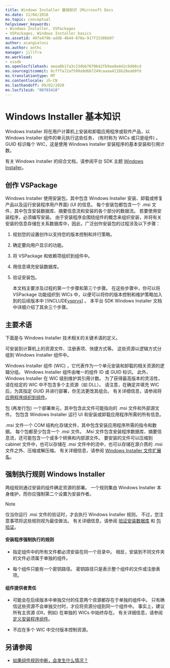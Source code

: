 ```yaml
---
title: Windows Installer 基础知识 |Microsoft Docs
ms.date: 11/04/2016
ms.topic: conceptual
helpviewer_keywords:
- Windows Installer, VSPackages
- VSPackages, Windows Installer basics
ms.assetid: 497e479b-add8-4644-870a-917f15306b97
author: acangialosi
ms.author: anthc
manager: jillfra
ms.workload:
- vssdk
ms.openlocfilehash: aeea0b17a3c234bb7670642fb9ae0a442c9d60cd
ms.sourcegitcommit: 6cfffa72af599a9d667249caaaa411bb28ea69fd
ms.translationtype: MT
ms.contentlocale: zh-CN
ms.lasthandoff: 09/02/2020
ms.locfileid: "80703418"
---
```

# <a name="windows-installer-basics"></a>Windows Installer 基本知识
Windows Installer 将在用户计算机上安装和卸载应用程序或软件产品，以 Windows Installer 组件的单元执行这些任务， (有时称为 WICs 或只是组件) 。 GUID 标识每个 WIC，这是使用 Windows Installer 安装程序的基本安装和引用计数。

 有关 Windows Installer 的综合文档，请参阅平台 SDK 主题 [Windows Installer](/previous-versions/2kt85ked(v=vs.120))。

## <a name="authoring-a-vspackage"></a>创作 VSPackage
 Windows Installer 使用安装包，其中包含 Windows Installer 安装、卸载或修复产品以及运行安装程序用户界面)  (UI 的信息。 每个安装包都包含一个 .msi 文件，其中包含安装数据库、摘要信息流和安装的各个部分的数据流。 若要使用安装程序，必须编写安装。 由于安装程序会围绕组件的概念来组织安装，并将有关安装的信息存储在关系数据库中，因此，广泛创作安装包的过程涉及以下步骤：

1. 规划您的设置创作以支持您的版本控制和并行策略。

2. 确定要向用户显示的功能。

3. 将 VSPackage 和依赖项组织到组件中。

4. 用信息填充安装数据库。

5. 验证安装包。

   本文档主要涉及过程的第一个步骤和第三个步骤。 在这些步骤中，你可以将 VSPackage 功能组织到 WICs 中，以便可以将你的版本控制和维护策略加入到的后续版本中 [!INCLUDE[vsprvs](../../code-quality/includes/vsprvs_md.md)] 。 本平台 SDK Windows Installer 文档中详细介绍了其余三个步骤。

## <a name="key-terms"></a>主要术语
 下面是与 Windows Installer 技术相关的关键术语的定义。

 可安装到计算机上的资源文件、注册表项、快捷方式等。 这些资源以逻辑方式分组到 Windows Installer 组件中。

 Windows Installer 组件 (WIC) ，它代表作为一个单元安装和卸载的相关资源的逻辑分组。 Windows Installer 组件由唯一的组件 ID 或 GUID 标识。 此外，Windows Installer 在 WIC 级别维护其引用计数。 为了获得最高版本的灵活性，请在给定的 WIC 中不包含多个主资源（如 DLL）。 请注意，在确定并填充 WIC 后，为其指定 GUID 并进行部署，你无法更改其组合。 有关详细信息，请参阅将 [应用程序组织到组件](/windows/desktop/Msi/organizing-applications-into-components)。

 包 (再发行包) 一个部署单元，其中包含此文件可能指向的 .msi 文件和外部源文件。 包包含 Windows Installer 运行 UI 和安装或卸载应用程序所需的所有信息。

 .msi 文件一个 COM 结构化存储文件，其中包含安装应用程序所需的指令和数据。 每个包都至少包含一个 .msi 文件。 .Msi 文件包含安装程序数据库、摘要信息流，还可能包含一个或多个转换和内部源文件。 要安装的文件可以压缩到 cabinet 文件中，也可以存储在 .msi 文件中的流中，也可以存储在源介质的 .msi 文件之外、压缩或解压缩。 有关详细信息，请参阅 [Windows Installer 文件扩展名](/windows/desktop/Msi/windows-installer-file-extensions)。

## <a name="windows-installer-rules-enforcement"></a>强制执行规则 Windows Installer
 两组规则通过安装的组件确定资源的部署。 一个规则集由 Windows Installer 本身维护，而你应强制第二个设置为安装作者。

> [!NOTE]
> 仅当你运行 .msi 文件的验证时，才会执行 Windows Installer 规则。 不过，您注意事项将这些规则视为最佳做法。 有关详细信息，请参阅 [验证安装数据库](/windows/desktop/Msi/validating-an-installation-database) 和 [包验证](/windows/desktop/Msi/package-validation)。

#### <a name="installer-enforced-rules"></a>安装程序强制执行的规则

- 指定组件中的所有文件都必须安装在同一个目录中。 相反，安装到不同文件夹的文件必须属于单独的组件。

- 每个组件只能有一个密钥路径。 密钥路径只是表示整个组件的文件或注册表项。

#### <a name="component-provider-responsibilities"></a>组件提供者责任

- 可能会在后续版本中单独交付的任意两个资源都存在于单独的组件中。 只有确信这些资源不会单独交付时，才应将资源分组到同一个组件中。 事实上，建议所有主资源 (Dll，例如) 在单独的 WICs 中始终存在。 有关详细信息，请参阅 [定义安装程序组件](/windows/desktop/Msi/defining-installer-components)。

- 不应在多个 WIC 中交付版本控制资源。

## <a name="see-also"></a>另请参阅
- [如果组件规则中断，会发生什么情况？](/windows/desktop/Msi/what-happens-if-the-component-rules-are-broken)
